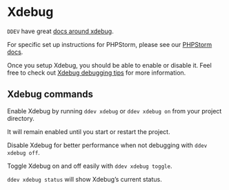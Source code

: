 # Xdebug


`DDEV` have great [docs around xdebug](https://ddev.readthedocs.io/en/latest/users/debugging-profiling/step-debugging/).


For specific set up instructions for PHPStorm, please see our [PHPStorm docs](phpstorm.md).

Once you setup Xdebug, you should be able to enable or disable it.
Feel free to check out [Xdebug debugging tips](https://silverstripe.atlassian.net/l/c/17B1GV8d) for more information.



## Xdebug commands

Enable Xdebug by running `ddev xdebug` or `ddev xdebug on` from your project directory.

It will remain enabled until you start or restart the project.

Disable Xdebug for better performance when not debugging with `ddev xdebug off`.

Toggle Xdebug on and off easily with `ddev xdebug toggle`.

`ddev xdebug status` will show Xdebug’s current status.
